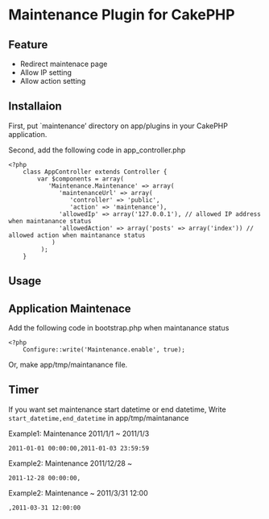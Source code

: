 # Maintenance Plugin for CakePHP #

## Feature ##

* Redirect maintenace page
* Allow IP setting
* Allow action setting

## Installaion ##

First, put `maintenance’ directory on app/plugins in your CakePHP application.

Second, add the following code in app_controller.php

    <?php
        class AppController extends Controller {
            var $components = array(
               'Maintenance.Maintenance' => array(
                  'maintenanceUrl' => array(
                     'controller' => 'public',
                     'action' => 'maintenance'),
                  'allowedIp' => array('127.0.0.1'), // allowed IP address when maintanance status
                  'allowedAction' => array('posts' => array('index')) // allowed action when maintanance status
                )
             );
        }

## Usage ##

## Application Maintenace ##

Add the following code in bootstrap.php when maintanance status

    <?php
        Configure::write('Maintenance.enable', true);

Or, make app/tmp/maintanance file.

## Timer ##

If you want set maintenance start datetime or end datetime, Write `start_datetime,end_datetime` in app/tmp/maintanance

Example1: Maintenance 2011/1/1 ~ 2011/1/3

    2011-01-01 00:00:00,2011-01-03 23:59:59

Example2: Maintenance 2011/12/28 ~

    2011-12-28 00:00:00,

Example2: Maintenance ~ 2011/3/31 12:00

    ,2011-03-31 12:00:00

